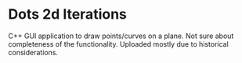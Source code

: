 # Dots 2d Iterations

C++ GUI application to draw points/curves on a plane. Not sure about completeness of the
functionality. Uploaded mostly due to historical considerations.
